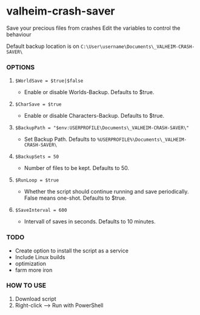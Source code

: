 # valheim-crash-saver
Save your precious files from crashes
Edit the variables to control the behaviour

Default backup location is on `C:\User\username\Documents\_VALHEIM-CRASH-SAVER\`

### OPTIONS

1. `$WorldSave = $true|$false`
   * Enable or disable Worlds-Backup. Defaults to $true.
 
2. `$CharSave = $true`
   * Enable or disable Characters-Backup. Defaults to $true.

3. `$BackupPath = "$env:USERPROFILE\Documents\_VALHEIM-CRASH-SAVER\"`
   * Set Backup Path. Defaults to `%USERPROFILE%\Documents\_VALHEIM-CRASH-SAVER\`

4. `$BackupSets = 50`
   * Number of files to be kept. Defaults to 50.

5. `$RunLoop = $true`
   * Whether the script should continue running and save periodically. False means one-shot. Defaults to $true.

6. `$SaveInterval = 600`
   * Intervall of saves in seconds. Defaults to 10 minutes.


### TODO
- Create option to install the script as a service
- Include Linux builds
- optimization
- farm more iron

### HOW TO USE
1. Download script
2. Right-click --> Run with PowerShell
